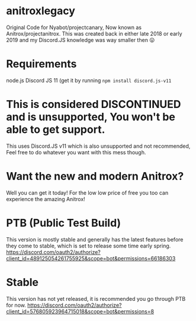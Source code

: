 # anitroxlegacy
Original Code for Nyabot/projectcanary, Now known as Anitrox/projectanitrox. This was created back in either late 2018 or early 2019 and my Discord.JS knowledge was way smaller then 😛
# Requirements
node.js
Discord JS 11 (get it by running ``npm install discord.js-v11``
# This is considered DISCONTINUED and is unsupported, You won't be able to get support.
This uses Discord.JS v11 which is also unsupported and not recommended, Feel free to do whatever you want with this mess though.
# Want the new and modern Anitrox?
Well you can get it today! For the low low price of free you too can experience the amazing Anitrox!
# PTB (Public Test Build)
This version is mostly stable and generally has the latest features before they come to stable, which is set to release some time early spring.
https://discord.com/oauth2/authorize?client_id=489125054261755925&scope=bot&permissions=66186303
# Stable
This version has not yet released, it is recommended you go through PTB for now.
https://discord.com/oauth2/authorize?client_id=576805923964715018&scope=bot&permissions=8

